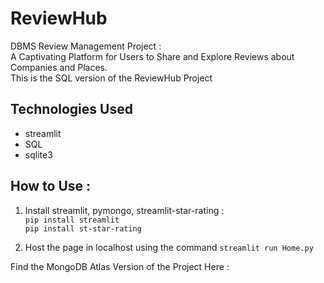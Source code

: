 
# ReviewHub

DBMS Review Management Project :   
A Captivating Platform for Users to Share and Explore Reviews about Companies and Places.  
This is the SQL version of the ReviewHub Project

## Technologies Used

* streamlit
* SQL
* sqlite3

## How to Use : 

  1. Install streamlit, pymongo, streamlit-star-rating :  
  `pip install streamlit`  
  `pip install st-star-rating`

  2. Host the page in localhost using the command
  `streamlit run Home.py`

Find the MongoDB Atlas Version of the Project Here :  

